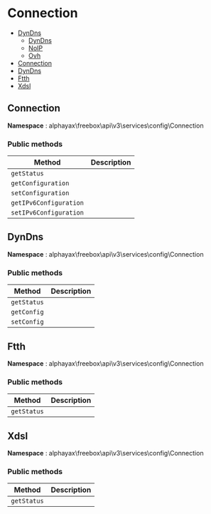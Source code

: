 # Connection

- [DynDns](./DynDns/DynDns.md)
  - [DynDns](#DynDns)
  - [NoIP](#NoIP)
  - [Ovh](#Ovh)
- [Connection](#Connection)
- [DynDns](#DynDns)
- [Ftth](#Ftth)
- [Xdsl](#Xdsl)


<a name="Connection"></a>
## Connection

**Namespace**  : alphayax\freebox\api\v3\services\config\Connection

### Public methods

| Method | Description |
|---|---|
| `getStatus` |  | 
| `getConfiguration` |  | 
| `setConfiguration` |  | 
| `getIPv6Configuration` |  | 
| `setIPv6Configuration` |  | 

<a name="DynDns"></a>
## DynDns

**Namespace**  : alphayax\freebox\api\v3\services\config\Connection

### Public methods

| Method | Description |
|---|---|
| `getStatus` |  | 
| `getConfig` |  | 
| `setConfig` |  | 

<a name="Ftth"></a>
## Ftth

**Namespace**  : alphayax\freebox\api\v3\services\config\Connection

### Public methods

| Method | Description |
|---|---|
| `getStatus` |  | 

<a name="Xdsl"></a>
## Xdsl

**Namespace**  : alphayax\freebox\api\v3\services\config\Connection

### Public methods

| Method | Description |
|---|---|
| `getStatus` |  | 
